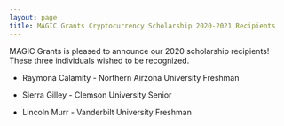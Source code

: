 ```yaml
---
layout: page
title: MAGIC Grants Cryptocurrency Scholarship 2020-2021 Recipients
---
```


MAGIC Grants is pleased to announce our 2020 scholarship recipients! These three individuals wished to be recognized.

* Raymona Calamity - Northern Airzona University Freshman

* Sierra Gilley - Clemson University Senior

* Lincoln Murr - Vanderbilt University Freshman
